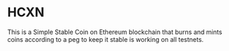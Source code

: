 # HCXN
This is a Simple Stable Coin on Ethereum blockchain that burns and mints coins according to a peg to keep it stable
is working on all testnets.
